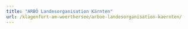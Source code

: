 ```yaml
---
title: "ARBÖ Landesorganisation Kärnten"
url: /klagenfurt-am-woerthersee/arboe-landesorganisation-kaernten/
---
```

